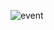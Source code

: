 ![event](https://github.com/prabhurajcode/Events-Home-Page/assets/122979954/dd90ecd5-f613-46fd-98b9-64a5ed1f6067)
